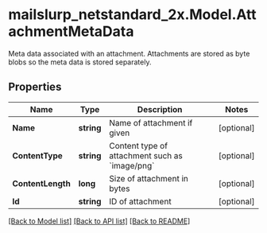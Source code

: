 # mailslurp_netstandard_2x.Model.AttachmentMetaData
Meta data associated with an attachment. Attachments are stored as byte blobs so the meta data is stored separately.

## Properties

Name | Type | Description | Notes
------------ | ------------- | ------------- | -------------
**Name** | **string** | Name of attachment if given | [optional] 
**ContentType** | **string** | Content type of attachment such as &#x60;image/png&#x60; | [optional] 
**ContentLength** | **long** | Size of attachment in bytes | [optional] 
**Id** | **string** | ID of attachment | [optional] 

[[Back to Model list]](../README#documentation-for-models) [[Back to API list]](../README#documentation-for-api-endpoints) [[Back to README]](../README)

